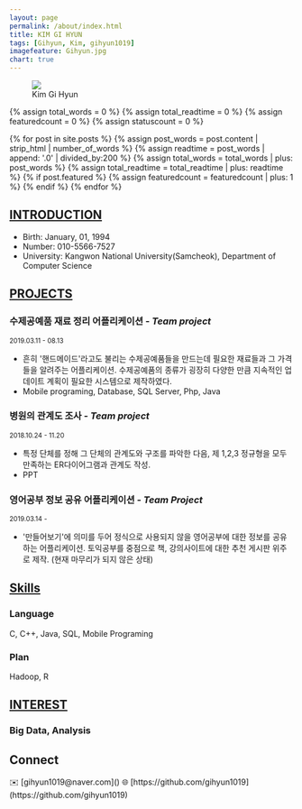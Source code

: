 ```yaml
---
layout: page
permalink: /about/index.html
title: KIM GI HYUN
tags: [Gihyun, Kim, gihyun1019]
imagefeature: Gihyun.jpg
chart: true
---
```


<figure>
	<img src="{{ /images/Gihyun.jpg">
	<figcaption>Kim Gi Hyun</figcaption>
</figure>

{% assign total_words = 0 %}
{% assign total_readtime = 0 %}
{% assign featuredcount = 0 %}
{% assign statuscount = 0 %}

{% for post in site.posts %}
    {% assign post_words = post.content | strip_html | number_of_words %}
    {% assign readtime = post_words | append: '.0' | divided_by:200 %}
    {% assign total_words = total_words | plus: post_words %}
    {% assign total_readtime = total_readtime | plus: readtime %}
    {% if post.featured %}
    {% assign featuredcount = featuredcount | plus: 1 %}
    {% endif %}
{% endfor %}

<!--
This is my personal blog. It currently has {{ site.posts | size }} posts in {{ site.categories | size }} categories which combinedly have {{ total_words }} words, which will take an average reader ({{ site.wpm }} WPM) approximately <span class="time">{{ total_readtime }}</span> minutes to read. {% if featuredcount != 0 %}There are <a href="{{ site.url }}/featured">{{ featuredcount }} featured posts</a>, you should definitely check those out.{% endif %} The most recent post is {% for post in site.posts limit:1 %}{% if post.description %}<a href="{{ site.url }}{{ post.url }}" title="{{ post.description }}">"{{ post.title }}"</a>{% else %}<a href="{{ site.url }}{{ post.url }}" title="{{ post.description }}" title="Read more about {{ post.title }}">"{{ post.title }}"</a>{% endif %}{% endfor %} which was published on {% for post in site.posts limit:1 %}{% assign modifiedtime = post.modified | date: "%Y%m%d" %}{% assign posttime = post.date | date: "%Y%m%d" %}<time datetime="{{ post.date | date_to_xmlschema }}" class="post-time">{{ post.date | date: "%d %b %Y" }}</time>{% if post.modified %}{% if modifiedtime != posttime %} and last modified on <time datetime="{{ post.modified | date: "%Y-%m-%d" }}" itemprop="dateModified">{{ post.modified | date: "%d %b %Y" }}</time>{% endif %}{% endif %}{% endfor %}. The last commit was on {{ site.time | date: "%A, %d %b %Y" }} at {{ site.time | date: "%I:%M %p" }} [UTC](http://en.wikipedia.org/wiki/Coordinated_Universal_Time "Temps Universel Coordonné").
-->


## [INTRODUCTION]()
- Birth: January, 01, 1994
- Number: 010-5566-7527
- University: Kangwon National University(Samcheok), Department of Computer Science


## [PROJECTS]()
### 수제공예품 재료 정리 어플리케이션  - *Team project*
<sub>2019.03.11 - 08.13 </sub>
- 흔히 '핸드메이드'라고도 불리는 수제공예품들을 만드는데 필요한 재료들과 그 가격들을 알려주는 어플리케이션. 수제공예품의 종류가 굉장히 다양한 만큼 지속적인 업데이트 계획이 필요한 시스템으로 제작하였다.
- Mobile programing, Database, SQL Server, Php, Java

### 병원의 관계도 조사 - *Team project*
<sub>2018.10.24 - 11.20 </sub>
- 특정 단체를 정해 그 단체의 관계도와 구조를 파악한 다음, 제 1,2,3 정규형을 모두 만족하는 ER다이어그램과 관계도 작성.
- PPT

### 영어공부 정보 공유 어플리케이션 - *Team Project*
<sub>2019.03.14 -  </sub>
- '만들어보기'에 의미를 두어 정식으로 사용되지 않을 영어공부에 대한 정보를 공유하는 어플리케이션. 토익공부를 중점으로 책, 강의사이트에 대한 추천 게시판 위주로 제작.
(현재 마무리가 되지 않은 상태)



## [Skills]()

### Language
C, C++, Java, SQL, Mobile Programing

### Plan
Hadoop, R



## [INTEREST]()

### Big Data, Analysis





<h2>Connect</h2>
✉️ [gihyun1019@naver.com]()  
🌐 [https://github.com/gihyun1019](https://github.com/gihyun1019)


